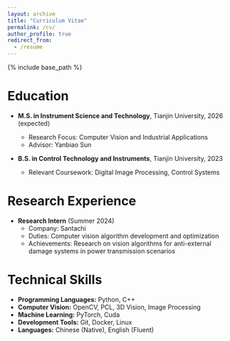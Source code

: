 ```yaml
---
layout: archive
title: "Curriculum Vitae"
permalink: /cv/
author_profile: true
redirect_from:
  - /resume
---
```


<style>
.page__title {
  text-align: center !important;
}
</style>

{% include base_path %}

Education
======
* **M.S. in Instrument Science and Technology**, Tianjin University, 2026 (expected)
  * Research Focus: Computer Vision and Industrial Applications
  * Advisor: Yanbiao Sun
  
* **B.S. in Control Technology and Instruments**, Tianjin University, 2023
  * Relevant Coursework: Digital Image Processing, Control Systems

Research Experience
======
* **Research Intern** (Summer 2024)
  * Company: Santachi
  * Duties: Computer vision algorithm development and optimization
  * Achievements: Research on vision algorithms for anti-external damage systems in power transmission scenarios

Technical Skills
======
* **Programming Languages:** Python, C++
* **Computer Vision:** OpenCV, PCL, 3D Vision, Image Processing
* **Machine Learning:** PyTorch, Cuda
* **Development Tools:** Git, Docker, Linux
* **Languages:** Chinese (Native), English (Fluent)
